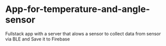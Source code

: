 # App-for-temperature-and-angle-sensor
Fullstack app with a server that alows a sensor to collect data from sensor via BLE and Save it to Firebase
